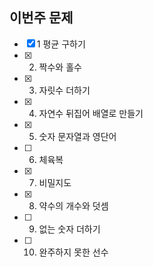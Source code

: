 ## 이번주 문제
- [x] 1 평균 구하기 
- [x] 2. 짝수와 홀수
- [x] 3. 자릿수 더하기
- [x] 4. 자연수 뒤집어 배열로 만들기
- [x] 5. 숫자 문자열과 영단어
- [ ] 6. 체육복
- [x] 7. 비밀지도
- [x] 8. 약수의 개수와 덧셈
- [ ] 9. 없는 숫자 더하기
- [ ] 10. 완주하지 못한 선수
